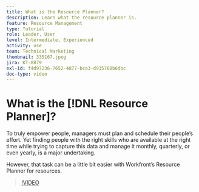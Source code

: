 ```yaml
---
title: What is the Resource Planner?
description: Learn what the resource planner is.
feature: Resource Management
type: Tutorial
role: Leader, User
level: Intermediate, Experienced
activity: use
team: Technical Marketing
thumbnail: 335167.jpeg
jira: KT-8879
exl-id: f4d97236-7652-4877-bca3-d935760b6dbc
doc-type: video
---
```

# What is the [!DNL Resource Planner]?

To truly empower people, managers must plan and schedule their people’s effort. Yet finding people with the right skills who are available at the right time while trying to capture this data and manage it monthly, quarterly, or even yearly, is a major undertaking.

However, that task can be a little bit easier with Workfront’s Resource Planner for resources.


>[!VIDEO](https://video.tv.adobe.com/v/335167/?quality=12&learn=on&enablevpops)
